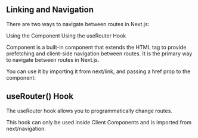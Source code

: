 ## Linking and Navigation

There are two ways to navigate between routes in Next.js:

Using the <Link> Component
Using the useRouter Hook

<Link> Component
<Link> is a built-in component that extends the HTML <a> tag to provide prefetching and client-side navigation between routes. It is the primary way to navigate between routes in Next.js.

You can use it by importing it from next/link, and passing a href prop to the component:

## useRouter() Hook
The useRouter hook allows you to programmatically change routes.

This hook can only be used inside Client Components and is imported from next/navigation.